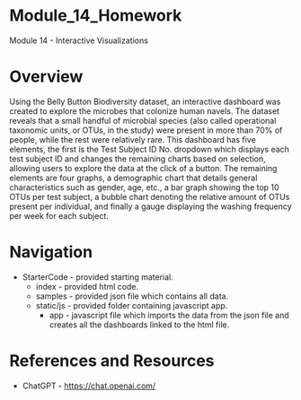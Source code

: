 # Module_14_Homework
Module 14 - Interactive Visualizations 

# Overview
Using the Belly Button Biodiversity dataset, an interactive dashboard was created to explore the microbes that colonize human navels. The dataset reveals that a small handful of microbial species (also called operational taxonomic units, or OTUs, in the study) were present in more than 70% of people, while the rest were relatively rare. This dashboard has five elements, the first is the Test Subject ID No. dropdown which displays each test subject ID and changes the remaining charts based on selection, allowing users to explore the data at the click of a button. The remaining elements are four graphs, a demographic chart that details general characteristics such as gender, age, etc., a bar graph showing the top 10 OTUs per test subject, a bubble chart denoting the relative amount of OTUs present per individual, and finally a gauge displaying the washing frequency per week for each subject. 

# Navigation
* StarterCode - provided starting material.
    * index - provided html code.
    * samples - provided json file which contains all data.
    * static/js - provided folder containing javascript app.
        * app - javascript file which imports the data from the json file and creates all the dashboards linked to the html file.

# References and Resources
* ChatGPT - https://chat.openai.com/
